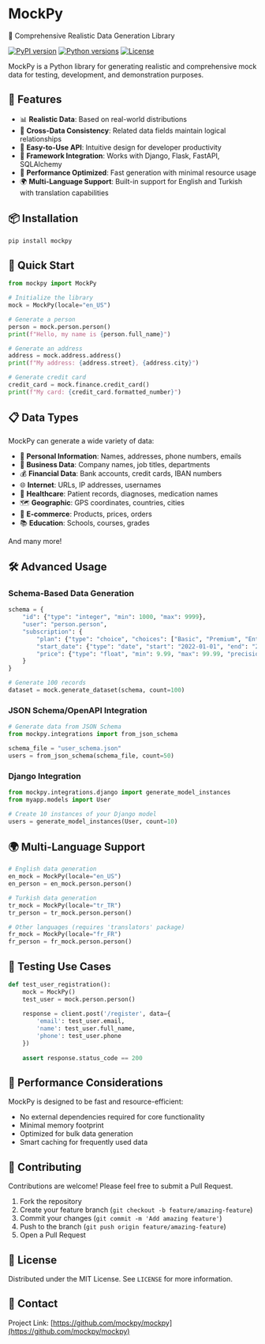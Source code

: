 # MockPy

🚀 Comprehensive Realistic Data Generation Library

[![PyPI version](https://img.shields.io/badge/pypi-0.1.0-blue.svg)](https://pypi.org/project/mockpy/)
[![Python versions](https://img.shields.io/badge/python-3.7%2B-brightgreen.svg)](https://www.python.org/downloads/)
[![License](https://img.shields.io/badge/license-MIT-green.svg)](https://opensource.org/licenses/MIT)

MockPy is a Python library for generating realistic and comprehensive mock data for testing, development, and demonstration purposes.

## 🌟 Features

- 📊 **Realistic Data**: Based on real-world distributions
- 🔄 **Cross-Data Consistency**: Related data fields maintain logical relationships
- 🧩 **Easy-to-Use API**: Intuitive design for developer productivity
- 🔌 **Framework Integration**: Works with Django, Flask, FastAPI, SQLAlchemy
- 🚀 **Performance Optimized**: Fast generation with minimal resource usage
- 🌍 **Multi-Language Support**: Built-in support for English and Turkish with translation capabilities

## 📦 Installation

```bash
pip install mockpy
```

## 🚀 Quick Start

```python
from mockpy import MockPy

# Initialize the library
mock = MockPy(locale="en_US")

# Generate a person
person = mock.person.person()
print(f"Hello, my name is {person.full_name}")

# Generate an address
address = mock.address.address()
print(f"My address: {address.street}, {address.city}")

# Generate credit card
credit_card = mock.finance.credit_card()
print(f"My card: {credit_card.formatted_number}")
```

## 📋 Data Types

MockPy can generate a wide variety of data:

- 👤 **Personal Information**: Names, addresses, phone numbers, emails
- 💼 **Business Data**: Company names, job titles, departments
- 💰 **Financial Data**: Bank accounts, credit cards, IBAN numbers
- 🌐 **Internet**: URLs, IP addresses, usernames
- 🏥 **Healthcare**: Patient records, diagnoses, medication names
- 🗺️ **Geographic**: GPS coordinates, countries, cities
- 🛒 **E-commerce**: Products, prices, orders
- 📚 **Education**: Schools, courses, grades

And many more!

## 🛠️ Advanced Usage

### Schema-Based Data Generation

```python
schema = {
    "id": {"type": "integer", "min": 1000, "max": 9999},
    "user": "person.person",
    "subscription": {
        "plan": {"type": "choice", "choices": ["Basic", "Premium", "Enterprise"]},
        "start_date": {"type": "date", "start": "2022-01-01", "end": "2023-01-01"},
        "price": {"type": "float", "min": 9.99, "max": 99.99, "precision": 2},
    }
}

# Generate 100 records
dataset = mock.generate_dataset(schema, count=100)
```

### JSON Schema/OpenAPI Integration

```python
# Generate data from JSON Schema
from mockpy.integrations import from_json_schema

schema_file = "user_schema.json"
users = from_json_schema(schema_file, count=50)
```

### Django Integration

```python
from mockpy.integrations.django import generate_model_instances
from myapp.models import User

# Create 10 instances of your Django model
users = generate_model_instances(User, count=10)
```

## 🌍 Multi-Language Support

```python
# English data generation
en_mock = MockPy(locale="en_US")
en_person = en_mock.person.person()

# Turkish data generation
tr_mock = MockPy(locale="tr_TR")
tr_person = tr_mock.person.person()

# Other languages (requires 'translators' package)
fr_mock = MockPy(locale="fr_FR")
fr_person = fr_mock.person.person()
```

## 🧪 Testing Use Cases

```python
def test_user_registration():
    mock = MockPy()
    test_user = mock.person.person()
    
    response = client.post('/register', data={
        'email': test_user.email,
        'name': test_user.full_name,
        'phone': test_user.phone
    })
    
    assert response.status_code == 200
```

## 🔧 Performance Considerations

MockPy is designed to be fast and resource-efficient:

- No external dependencies required for core functionality
- Minimal memory footprint
- Optimized for bulk data generation
- Smart caching for frequently used data

## 🤝 Contributing

Contributions are welcome! Please feel free to submit a Pull Request.

1. Fork the repository
2. Create your feature branch (`git checkout -b feature/amazing-feature`)
3. Commit your changes (`git commit -m 'Add amazing feature'`)
4. Push to the branch (`git push origin feature/amazing-feature`)
5. Open a Pull Request

## 📄 License

Distributed under the MIT License. See `LICENSE` for more information.

## 💬 Contact

Project Link: [https://github.com/mockpy/mockpy](https://github.com/mockpy/mockpy)